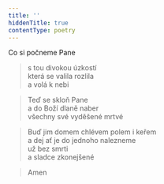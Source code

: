 ```yaml
---
title: ''
hiddenTitle: true
contentType: poetry
---
```


>   

  

>   

  

Co si počneme Pane

> s tou divokou úzkostí  
> která se valila rozlila  
> a volá k nebi

  

> Teď se skloň Pane  
> a do Boží dlaně naber  
> všechny své vyděšené mrtvé

  

> Buď jim domem chlévem polem i keřem  
> a dej ať je do jednoho nalezneme  
> už bez smrti  
> a sladce zkonejšené

  

> Amen
